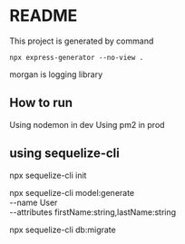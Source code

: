 # README

This project is generated by command

    npx express-generator --no-view .

morgan is logging library

## How to run

Using nodemon in dev
Using pm2 in prod


## using sequelize-cli

npx sequelize-cli init

npx sequelize-cli model:generate \
  --name User \
  --attributes firstName:string,lastName:string

npx sequelize-cli db:migrate